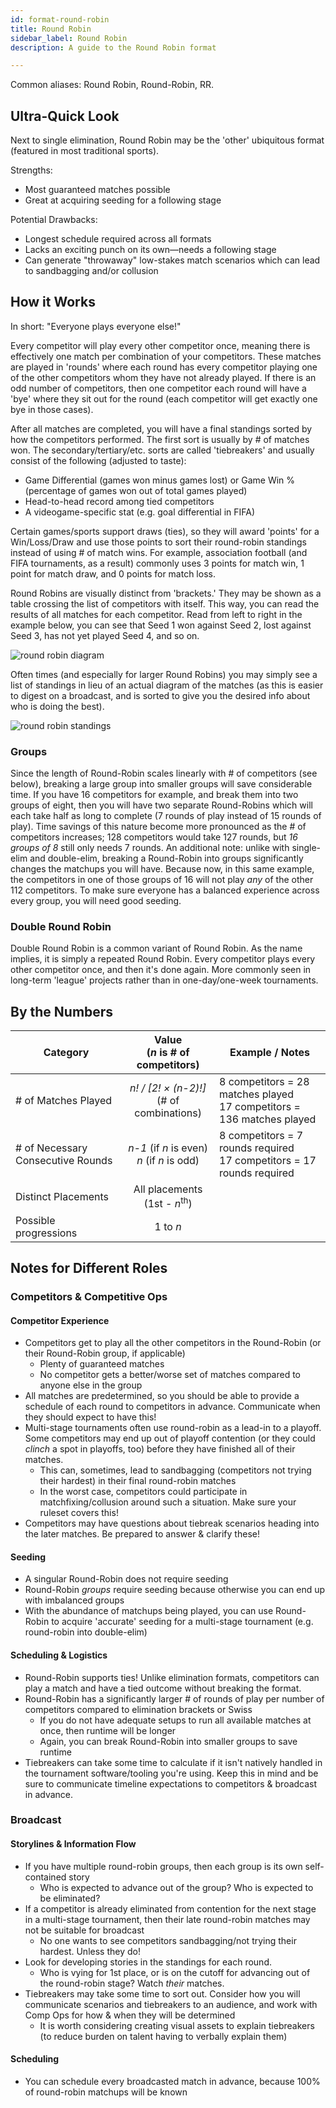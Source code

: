 ```yaml
---
id: format-round-robin
title: Round Robin
sidebar_label: Round Robin
description: A guide to the Round Robin format

---
```


Common aliases: Round Robin, Round-Robin, RR.

## Ultra-Quick Look

Next to single elimination, Round Robin may be the 'other' ubiquitous format
 (featured in most traditional sports).

Strengths:

* Most guaranteed matches possible
* Great at acquiring seeding for a following stage

Potential Drawbacks:

* Longest schedule required across all formats
* Lacks an exciting punch on its own—needs a following stage
* Can generate "throwaway" low-stakes match scenarios which can lead to sandbagging and/or collusion

## How it Works

In short: "Everyone plays everyone else!"

Every competitor will play every other competitor once, meaning there is effectively one match per combination of your competitors.
These matches are played in 'rounds' where each round has every competitor playing one of the other competitors whom they have not already played.
If there is an odd number of competitors, then one competitor each round will have a 'bye' where they sit out for the round (each competitor will get exactly one bye in those cases).

After all matches are completed, you will have a final standings sorted by how the competitors performed.
The first sort is usually by # of matches won.
The secondary/tertiary/etc. sorts are called 'tiebreakers' and usually consist of the following (adjusted to taste):

* Game Differential (games won minus games lost) or Game Win % (percentage of games won out of total games played)
* Head-to-head record among tied competitors
* A videogame-specific stat (e.g. goal differential in FIFA)

Certain games/sports support draws (ties), so they will award 'points' for a Win/Loss/Draw and use those points to sort their round-robin standings instead of using # of match wins.
For example, association football (and FIFA tournaments, as a result) commonly uses 3 points for match win, 1 point for match draw, and 0 points for match loss.

Round Robins are visually distinct from 'brackets.' They may be shown as a table crossing the list of competitors with itself.
This way, you can read the results of all matches for each competitor.
Read from left to right in the example below, you can see that Seed 1 won against Seed 2, lost against Seed 3, has not yet played Seed 4, and so on.

![round robin diagram](/img/format-guides/format-RoundRobin.png)

Often times (and especially for larger Round Robins) you may simply see a list of standings in lieu of an actual diagram of the matches (as this is easier to digest on a broadcast, and is sorted to give you the desired info about who is doing the best).

![round robin standings](/img/format-guides/format-RoundRobinStandings.png)

### Groups

Since the length of Round-Robin scales linearly with # of competitors (see below), breaking a large group into smaller groups will save considerable time.
If you have 16 competitors for example, and break them into two groups of eight, then you will have two separate Round-Robins which will each take half as long to complete (7 rounds of play instead of 15 rounds of play).
Time savings of this nature become more pronounced as the # of competitors increases; 128 competitors would take 127 rounds, but *16 groups of 8* still only needs 7 rounds.
An additional note: unlike with single-elim and double-elim, breaking a Round-Robin into groups significantly changes the matchups you will have.
Because now, in this same example, the competitors in one of those groups of 16 will not play *any* of the other 112 competitors.
To make sure everyone has a balanced experience across every group, you will need good seeding.

### Double Round Robin

Double Round Robin is a common variant of Round Robin.
As the name implies, it is simply a repeated Round Robin.
Every competitor plays every other competitor once, and then it's done again.
More commonly seen in long-term 'league' projects rather than in one-day/one-week tournaments.

## By the Numbers

| Category              |      Value <br />(*n* is # of competitors)                |   Example / Notes |
| -------------         | :-----------:             | ----- |
| # of Matches Played   | *n! / [2! × (n-2)!]* <br /> (# of combinations)       | 8 competitors = 28 matches played <br />17 competitors = 136 matches played |
| # of Necessary Consecutive Rounds | *n-1* (if *n* is even) <br />*n* (if *n* is odd)          | 8 competitors = 7 rounds required <br /> 17 competitors = 17 rounds required |
| Distinct Placements   |   All placements <br /> (1st - *n*<sup>th</sup>)       |   |
| Possible progressions | 1 to *n*  |

## Notes for Different Roles

### Competitors & Competitive Ops

#### Competitor Experience

* Competitors get to play all the other competitors in the Round-Robin (or their Round-Robin group, if applicable)
  * Plenty of guaranteed matches
  * No competitor gets a better/worse set of matches compared to anyone else in the group
* All matches are predetermined, so you should be able to provide a schedule of each round to competitors in advance. Communicate when they should expect to have this!
* Multi-stage tournaments often use round-robin as a lead-in to a playoff. Some competitors may end up out of playoff contention (or they could *clinch* a spot in playoffs, too) before they have finished all of their matches.
  * This can, sometimes, lead to sandbagging (competitors not trying their hardest) in their final round-robin matches
  * In the worst case, competitors could participate in matchfixing/collusion around such a situation. Make sure your ruleset covers this!
* Competitors may have questions about tiebreak scenarios heading into the later matches. Be prepared to answer & clarify these!

#### Seeding

* A singular Round-Robin does not require seeding
* Round-Robin *groups* require seeding because otherwise you can end up with imbalanced groups
* With the abundance of matchups being played, you can use Round-Robin to acquire 'accurate' seeding for a multi-stage tournament (e.g. round-robin into double-elim)

#### Scheduling & Logistics

* Round-Robin supports ties! Unlike elimination formats, competitors can play a match and have a tied outcome without breaking the format.
* Round-Robin has a significantly larger # of rounds of play per number of competitors compared to elimination brackets or Swiss
  * If you do not have adequate setups to run all available matches at once, then runtime will be longer
  * Again, you can break Round-Robin into smaller groups to save runtime
* Tiebreakers can take some time to calculate if it isn't natively handled in the tournament software/tooling you're using. Keep this in mind and be sure to communicate timeline expectations to competitors & broadcast in advance.

### Broadcast

#### Storylines & Information Flow

* If you have multiple round-robin groups, then each group is its own self-contained story
  * Who is expected to advance out of the group? Who is expected to be eliminated?
* If a competitor is already eliminated from contention for the next stage in a multi-stage tournament, then their late round-robin matches may not be suitable for broadcast
  * No one wants to see competitors sandbagging/not trying their hardest. Unless they do!
* Look for developing stories in the standings for each round.
  * Who is vying for 1st place, or is on the cutoff for advancing out of the round-robin stage? Watch *their* matches.
* Tiebreakers may take some time to sort out. Consider how you will communicate scenarios and tiebreakers to an audience, and work with Comp Ops for how & when they will be determined
  * It is worth considering creating visual assets to explain tiebreakers (to reduce burden on talent having to verbally explain them)

#### Scheduling

* You can schedule every broadcasted match in advance, because 100% of round-robin matchups will be known
